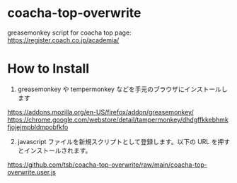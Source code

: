 # coacha-top-overwrite
greasemonkey script for coacha top page: https://register.coach.co.jp/academia/

# How to Install
1. greasemonkey や tempermonkey などを手元のブラウザにインストールします

https://addons.mozilla.org/en-US/firefox/addon/greasemonkey/
https://chrome.google.com/webstore/detail/tampermonkey/dhdgffkkebhmkfjojejmpbldmpobfkfo

2. javascript ファイルを新規スクリプトとして登録します。以下の URL を押すとインストールされます。

https://github.com/tsb/coacha-top-overwrite/raw/main/coacha-top-overwrite.user.js


